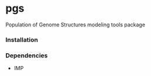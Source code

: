 # pgs
Population of Genome Structures modeling tools package

### Installation


### Dependencies
+ IMP

